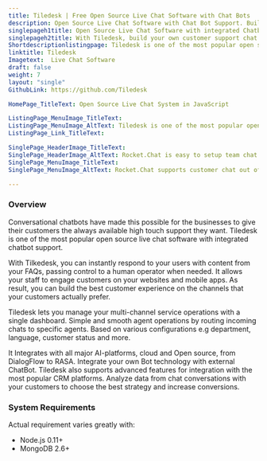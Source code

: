 ```yaml
---
title: Tiledesk | Free Open Source Live Chat Software with Chat Bots
description: Open Source Live Chat Software with Chat Bot Support. Build your own customer support with a multi-channel platform for Web, Android and iOS.
singlepageh1title: Open Source Live Chat Software with integrated Chatbots.
singlepageh2title: With Tiledesk, build your own customer support chat bots and instantly response to your customers.
Shortdescriptionlistingpage: Tiledesk is one of the most popular open source live chat software with integrated chatbot support.
linktitle: Tiledesk
Imagetext:  Live Chat Software 
draft: false
weight: 7
layout: "single"
GithubLink: https://github.com/Tiledesk

HomePage_TitleText: Open Source Live Chat System in JavaScript

ListingPage_MenuImage_TitleText: 
ListingPage_MenuImage_AltText: Tiledesk is one of the most popular open source live chat software.
ListingPage_Link_TitleText: 

SinglePage_HeaderImage_TitleText: 
SinglePage_HeaderImage_AltText: Rocket.Chat is easy to setup team chat application
SinglePage_MenuImage_TitleText: 
SinglePage_MenuImage_AltText: Rocket.Chat supports customer chat out of box

---
```

### **Overview**

Conversational chatbots have made this possible for the businesses to give their customers the always available high touch support they want. Tiledesk is one of the most popular open source live chat software with integrated chatbot support.

With Tilkedesk, you can instantly respond to your users with content from your FAQs, passing control to a human operator when needed. It allows your staff to engage customers on your websites and mobile apps. As result, you can build the best customer experience on the channels that your customers actually prefer.

Tiledesk lets you manage your multi-channel service operations with a single dashboard. Simple and smooth agent operations by routing incoming chats to specific agents. Based on various configurations e.g department, language, customer status and more.

It Integrates with all major AI-platforms, cloud and Open source, from DialogFlow to RASA. Integrate your own Bot technology with external ChatBot. Tiledesk also supports advanced features for integration with the most popular CRM platforms. Analyze data from chat conversations with your customers to choose the best strategy and increase conversions.

### System Requirements

Actual requirement varies greatly with:

- Node.js 0.11+
- MongoDB 2.6+
 
